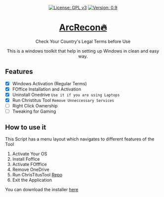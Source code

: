<div align="center" markdown="1">
  
[![License: GPL v3](https://img.shields.io/badge/License-GPLv3-blue.svg)](https://www.gnu.org/licenses/gpl-3.0)
[![Version: 0.9](https://img.shields.io/badge/Version%3F-1.0-red.svg)](https://github.com/bharathajjarapu/Bloatbuster)
</div>
<p align="center">
<a href="https://github.com/bharathajjarapu/Bloatbuster">
   <h1 align="center">ArcRecon🔥</h1></a>
</p>
<p align="center">
Check Your Country's Legal Terms before Use
</p>
<p align="center">
This is a windows toolkit that help in setting up Windows in clean and easy way.
</p>

## Features

- [x] Windows Activation (Regular Terms)
- [x] FOffice Installation and Activation
- [x] Uninstall Onedrive `Use it if you are using Laptops`
- [x] Run Christitus Tool `Remove Unneccessary Services`
- [ ] Right Click Ownership
- [ ] Tweaking for Gaming

## How to use it

This Script has a menu layout which navigates to different features of the Tool

1. Activate Your OS
2. Install Foffice
3. Activate FOfffice
4. Remove OneDrive
5. Run ChrisTitusTool [Repo](https://github.com/ChrisTitusTech/winutil)
6. Exit the Application

You can download the installer [here](https://github.com/HackerInRed/ArcRecon/releases)

